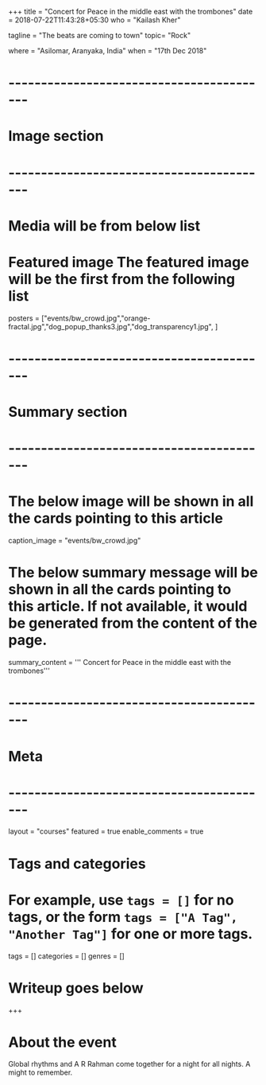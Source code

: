 +++
title = "Concert for Peace in the middle east with the trombones"
date = 2018-07-22T11:43:28+05:30
who = "Kailash Kher"

tagline = "The beats are coming to town"
topic= "Rock"

where = "Asilomar, Aranyaka, India"
when = "17th Dec 2018"

# -----------------------------------------
# Image section
# -----------------------------------------

# Media will be from below list
# Featured image The featured image will be the first from the following list
posters = ["events/bw_crowd.jpg","orange-fractal.jpg","dog_popup_thanks3.jpg","dog_transparency1.jpg", ]

# -----------------------------------------
# Summary section
# -----------------------------------------

# The below image will be shown in all the cards pointing to this article
caption_image = "events/bw_crowd.jpg"
# The below summary message will be shown in all the cards pointing to this article. If not available, it would be generated from the content of the page.
summary_content = '''
Concert for Peace in the middle east with the trombones'''


# -----------------------------------------
# Meta
# -----------------------------------------

layout = "courses"
featured = true
enable_comments = true

# Tags and categories
# For example, use `tags = []` for no tags, or the form `tags = ["A Tag", "Another Tag"]` for one or more tags.
tags = []
categories = []
genres = []


# Writeup goes below
+++
# About the event

Global rhythms and A R Rahman come together for a night for all nights. A might to remember.

